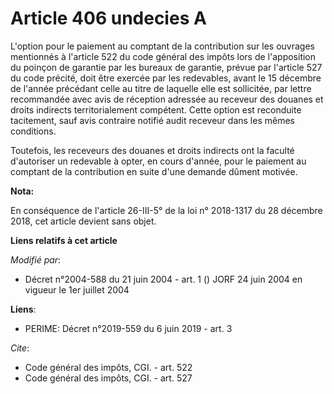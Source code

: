 # Article 406 undecies A

L'option pour le paiement au comptant de la contribution sur les ouvrages mentionnés à l'article 522 du code général des
impôts lors de l'apposition du poinçon de garantie par les bureaux de garantie, prévue par l'article 527 du code précité,
doit être exercée par les redevables, avant le 15 décembre de l'année précédant celle au titre de laquelle elle est
sollicitée, par lettre recommandée avec avis de réception adressée au receveur des douanes et droits indirects
territorialement compétent. Cette option est reconduite tacitement, sauf avis contraire notifié audit receveur dans les mêmes
conditions. 

Toutefois, les receveurs des douanes et droits indirects ont la faculté d'autoriser un redevable à opter, en cours d'année,
pour le paiement au comptant de la contribution en suite d'une demande dûment motivée.

**Nota:**

En conséquence de l'article 26-III-5° de la loi n° 2018-1317 du 28 décembre 2018, cet article devient sans objet.

**Liens relatifs à cet article**

_Modifié par_:

  - Décret n°2004-588 du 21 juin 2004 - art. 1 () JORF 24 juin 2004 en vigueur le 1er juillet 2004

**Liens**:

  - PERIME: Décret n°2019-559 du 6 juin 2019 - art. 3

_Cite_:

  - Code général des impôts, CGI. - art. 522
  - Code général des impôts, CGI. - art. 527
